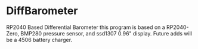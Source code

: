 # DiffBarometer
RP2040 Based Differential Barometer
this program is based on a RP2040-Zero, BMP280 pressure sensor, and ssd1307 0.96" display.
Future adds will be a 4506 battery charger.
